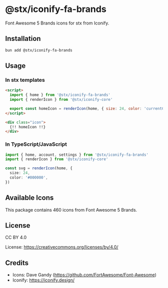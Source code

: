 # @stx/iconify-fa-brands

Font Awesome 5 Brands icons for stx from Iconify.

## Installation

```bash
bun add @stx/iconify-fa-brands
```

## Usage

### In stx templates

```html
<script>
  import { home } from '@stx/iconify-fa-brands'
  import { renderIcon } from '@stx/iconify-core'

  export const homeIcon = renderIcon(home, { size: 24, color: 'currentColor' })
</script>

<div class="icon">
  {!! homeIcon !!}
</div>
```

### In TypeScript/JavaScript

```typescript
import { home, account, settings } from '@stx/iconify-fa-brands'
import { renderIcon } from '@stx/iconify-core'

const svg = renderIcon(home, {
  size: 24,
  color: '#000000',
})
```

## Available Icons

This package contains 460 icons from Font Awesome 5 Brands.

## License

CC BY 4.0

License: https://creativecommons.org/licenses/by/4.0/

## Credits

- Icons: Dave Gandy (https://github.com/FortAwesome/Font-Awesome)
- Iconify: https://iconify.design/
